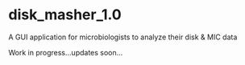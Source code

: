 # disk_masher_1.0
A GUI application for microbiologists to analyze their disk &amp; MIC data

Work in progress...updates soon...
